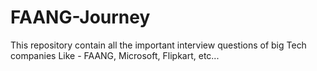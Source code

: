 # FAANG-Journey
This repository contain all the important interview questions of big Tech companies Like - FAANG, Microsoft, Flipkart, etc...
